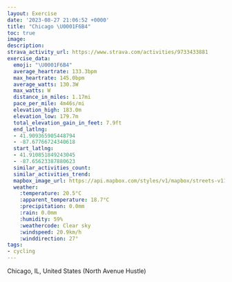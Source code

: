 ```yaml
---
layout: Exercise
date: '2023-08-27 21:06:52 +0000'
title: "Chicago \U0001F6B4"
toc: true
image:
description:
strava_activity_url: https://www.strava.com/activities/9733433881
exercise_data:
  emoji: "\U0001F6B4"
  average_heartrate: 133.3bpm
  max_heartrate: 145.0bpm
  average_watts: 130.3W
  max_watts: W
  distance_in_miles: 1.17mi
  pace_per_mile: 4m46s/mi
  elevation_high: 183.0m
  elevation_low: 179.7m
  total_elevation_gain_in_feet: 7.9ft
  end_latlng:
  - 41.909365905448794
  - -87.67766724340618
  start_latlng:
  - 41.910851849243045
  - -87.65623387880623
  similar_activities_count:
  similar_activities_trend:
  mapbox_image_url: https://api.mapbox.com/styles/v1/mapbox/streets-v11/static/path-5+787af2-1.0(uux~F%7C%7C_vODzFBhIFzAFdJGdCLtLF%7COBxBBzKDtEFxT%40LRX%5EBLF),pin-s-s+e5b22e(-87.65919,41.91083),pin-s-f+89ae00(-87.67740999999998,41.91017999999999)/auto/800x800?access_token=pk.eyJ1Ijoiam9zaGJlY2ttYW4iLCJhIjoiY205eWR2aDd1MWZ6djJrbXc4a3M0bWZleiJ9.XiG9OWkNcZk2QzjJbxLB4A
  weather:
    :temperature: 20.5°C
    :apparent_temperature: 18.7°C
    :precipitation: 0.0mm
    :rain: 0.0mm
    :humidity: 59%
    :weathercode: Clear sky
    :windspeed: 20.9km/h
    :winddirection: 27°
tags:
- cycling
---
```

Chicago, IL, United States (North Avenue Hustle)
